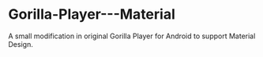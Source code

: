 # Gorilla-Player---Material
A small modification in original Gorilla Player for Android to support Material Design.
